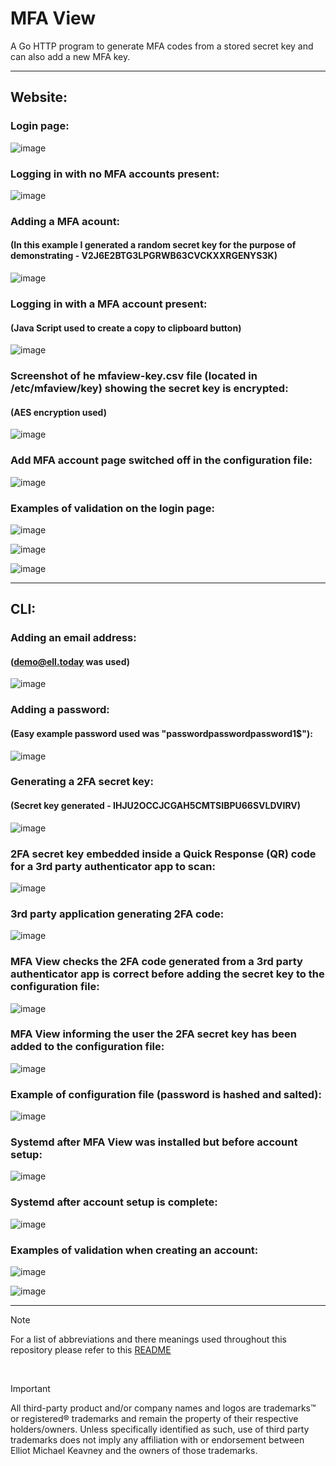 # MFA View

A Go HTTP program to generate MFA codes from a stored secret key and can also add a new MFA key.

---

## Website:

### Login page:

![image](https://github.com/ellwould/mfa-view/blob/main/image/WEB_login_page.png)

### Logging in with no MFA accounts present:

![image](https://github.com/ellwould/mfa-view/blob/main/image/WEB_no_MFA_accounts_added.png)

### Adding a MFA acount:
#### (In this example I generated a random secret key for the purpose of demonstrating - V2J6E2BTG3LPGRWB63CVCKXXRGENYS3K)

![image](https://github.com/ellwould/mfa-view/blob/main/image/WEB_adding_a_MFA_account.png)

### Logging in with a MFA account present:
#### (Java Script used to create a copy to clipboard button)

![image](https://github.com/ellwould/mfa-view/blob/main/image/WEB_new_MFA_code_avaiable.png)

### Screenshot of he mfaview-key.csv file (located in /etc/mfaview/key) showing the secret key is encrypted:
#### (AES encryption used)

![image](https://github.com/ellwould/mfa-view/blob/main/image/CLI_encrypted_secret_key.png)

### Add MFA account page switched off in the configuration file:

![image](https://github.com/ellwould/mfa-view/blob/main/image/WEB_account_page_switched_off.png)

### Examples of validation on the login page:

![image](https://github.com/ellwould/mfa-view/blob/main/image/WEB_wrong_details_entered.png)

![image](https://github.com/ellwould/mfa-view/blob/main/image/WEB_password_entered_wrong_length.png)

![image](https://github.com/ellwould/mfa-view/blob/main/image/WEB_no_2FA_entered.png)

---

## CLI:

### Adding an email address:
#### (demo@ell.today was used)

![image](https://github.com/ellwould/mfa-view/blob/main/image/CLI_creating_an_email.png)

### Adding a password:
#### (Easy example password used was "passwordpasswordpassword1$"):

![image](https://github.com/ellwould/mfa-view/blob/main/image/CLI_creating_a_password.png)

### Generating a 2FA secret key:
#### (Secret key generated - IHJU2OCCJCGAH5CMTSIBPU66SVLDVIRV)

![image](https://github.com/ellwould/mfa-view/blob/main/image/CLI_2FA_Secret_key.png)

### 2FA secret key embedded inside a Quick Response (QR) code for a 3rd party authenticator app to scan:

![image](https://github.com/ellwould/mfa-view/blob/main/image/CLI_Quick_Response_QR_code.png)

### 3rd party application generating 2FA code:

![image]()

### MFA View checks the 2FA code generated from a 3rd party authenticator app is correct before adding the secret key to the configuration file:

![image](https://github.com/ellwould/mfa-view/blob/main/image/CLI_2FA_check_code.png)

### MFA View informing the user the 2FA secret key has been added to the configuration file:

![image](https://github.com/ellwould/mfa-view/blob/main/image/CLI_message_2FA_correct.png)

### Example of configuration file (password is hashed and salted):

![image](https://github.com/ellwould/mfa-view/blob/main/image/CLI_configuration_file_after_account_setup.png)

### Systemd after MFA View was installed but before account setup:

![image](https://github.com/ellwould/mfa-view/blob/main/image/CLI_systemctl_before_adding_an_account.png)

### Systemd after account setup is complete:

![image](https://github.com/ellwould/mfa-view/blob/main/image/CLI_systemctl_after_adding_an_account.png)

### Examples of validation when creating an account:

![image](https://github.com/ellwould/mfa-view/blob/main/image/CLI_invalid_input.png)

![image](https://github.com/ellwould/mfa-view/blob/main/image/CLI_password_does_not_match.png)

---

>[!NOTE]
>For a list of abbreviations and there meanings used throughout this repository please refer to this [README](https://github.com/Ellwould/information_technology_and_telecommunication_abbreviations)

<br>

> [!IMPORTANT]
> All third-party product and/or company names and logos are trademarks™ or registered® trademarks and remain the property of their respective holders/owners. Unless specifically identified as such, use of third party trademarks does not imply any affiliation with or endorsement between Elliot Michael Keavney and the owners of those trademarks.
